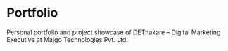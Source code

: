 # Portfolio
Personal portfolio and project showcase of DEThakare – Digital Marketing Executive at Malgo Technologies Pvt. Ltd.
